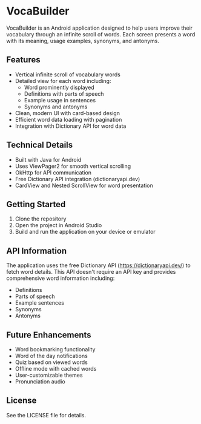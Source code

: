 # VocaBuilder

VocaBuilder is an Android application designed to help users improve their vocabulary through an infinite scroll of words. Each screen presents a word with its meaning, usage examples, synonyms, and antonyms.

## Features

- Vertical infinite scroll of vocabulary words
- Detailed view for each word including:
  - Word prominently displayed
  - Definitions with parts of speech
  - Example usage in sentences
  - Synonyms and antonyms
- Clean, modern UI with card-based design
- Efficient word data loading with pagination
- Integration with Dictionary API for word data

## Technical Details

- Built with Java for Android
- Uses ViewPager2 for smooth vertical scrolling
- OkHttp for API communication
- Free Dictionary API integration (dictionaryapi.dev)
- CardView and Nested ScrollView for word presentation

## Getting Started

1. Clone the repository
2. Open the project in Android Studio
3. Build and run the application on your device or emulator

## API Information

The application uses the free Dictionary API (https://dictionaryapi.dev/) to fetch word details. This API doesn't require an API key and provides comprehensive word information including:

- Definitions
- Parts of speech
- Example sentences
- Synonyms
- Antonyms

## Future Enhancements

- Word bookmarking functionality
- Word of the day notifications
- Quiz based on viewed words
- Offline mode with cached words
- User-customizable themes
- Pronunciation audio

## License

See the LICENSE file for details.